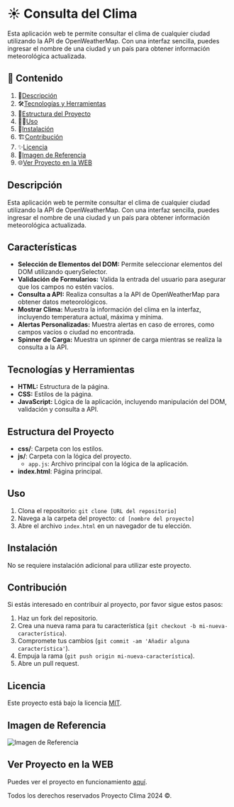 # ☀️ Consulta del Clima

Esta aplicación web te permite consultar el clima de cualquier ciudad utilizando la API de OpenWeatherMap. Con una interfaz sencilla, puedes ingresar el nombre de una ciudad y un país para obtener información meteorológica actualizada.

## 🎯 Contenido

1. 📝[Descripción](#descripción)
2. 🛠️[Tecnologías y Herramientas](#tecnologías-y-herramientas)
3. 🚀[Estructura del Proyecto](#estructura-del-proyecto)
4. 🧑‍💻[Uso](#uso)
5. 📌[Instalación](#instalación)
6. 🏗️[Contribución](#contribución)
7. ✨[Licencia](#licencia)
8. 🙈[Imagen de Referencia](#imagen-de-referencia)
9. 🌐[Ver Proyecto en la WEB](#ver-proyecto-en-la-web)

## Descripción

Esta aplicación web te permite consultar el clima de cualquier ciudad utilizando la API de OpenWeatherMap. Con una interfaz sencilla, puedes ingresar el nombre de una ciudad y un país para obtener información meteorológica actualizada.

## Características

- **Selección de Elementos del DOM:** Permite seleccionar elementos del DOM utilizando querySelector.
- **Validación de Formularios:** Valida la entrada del usuario para asegurar que los campos no estén vacíos.
- **Consulta a API:** Realiza consultas a la API de OpenWeatherMap para obtener datos meteorológicos.
- **Mostrar Clima:** Muestra la información del clima en la interfaz, incluyendo temperatura actual, máxima y mínima.
- **Alertas Personalizadas:** Muestra alertas en caso de errores, como campos vacíos o ciudad no encontrada.
- **Spinner de Carga:** Muestra un spinner de carga mientras se realiza la consulta a la API.

## Tecnologías y Herramientas

- **HTML:** Estructura de la página.
- **CSS:** Estilos de la página.
- **JavaScript:** Lógica de la aplicación, incluyendo manipulación del DOM, validación y consulta a API.

## Estructura del Proyecto

- **css/**: Carpeta con los estilos.
- **js/**: Carpeta con la lógica del proyecto.
  - `app.js`: Archivo principal con la lógica de la aplicación.
- **index.html**: Página principal.

## Uso

1. Clona el repositorio: `git clone [URL del repositorio]`
2. Navega a la carpeta del proyecto: `cd [nombre del proyecto]`
3. Abre el archivo `index.html` en un navegador de tu elección.

## Instalación

No se requiere instalación adicional para utilizar este proyecto.

## Contribución

Si estás interesado en contribuir al proyecto, por favor sigue estos pasos:

1. Haz un fork del repositorio.
2. Crea una nueva rama para tu característica (`git checkout -b mi-nueva-característica`).
3. Compromete tus cambios (`git commit -am 'Añadir alguna característica'`).
4. Empuja la rama (`git push origin mi-nueva-característica`).
5. Abre un pull request.

## Licencia

Este proyecto está bajo la licencia [MIT](https://opensource.org/licenses/MIT).

## Imagen de Referencia

![Imagen de Referencia](https://i.postimg.cc/BvDqTdBv/Clima-js.png)

## Ver Proyecto en la WEB

Puedes ver el proyecto en funcionamiento [aquí](https://jmatochepascual.github.io/Clima-Js/).

Todos los derechos reservados Proyecto Clima 2024 ©.
